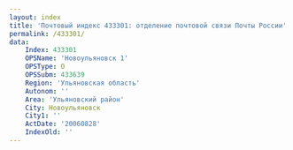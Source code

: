 ```yaml
---
layout: index
title: 'Почтовый индекс 433301: отделение почтовой связи Почты России'
permalink: /433301/
data:
    Index: 433301
    OPSName: 'Новоульяновск 1'
    OPSType: О
    OPSSubm: 433639
    Region: 'Ульяновская область'
    Autonom: ''
    Area: 'Ульяновский район'
    City: Новоульяновск
    City1: ''
    ActDate: '20060828'
    IndexOld: ''
---
```

